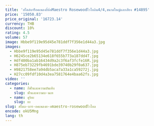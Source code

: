 ```yaml
---
title: 'สไตล์บาร็อคเพลงยี่ห้อMaestro Rosewoodไวโอลิน4/4,ขนาดใหญ่และเสียง #14895'
price: '15050.83'
price_original: '16723.14'
currency: THB
discount: 10%
rating: 4.5
volume: 57
image: Hbbe9f119e95d45e781ddf7f356e1d44a3.jpg
images:
  - Hbbe9f119e95d45e781ddf7f356e1d44a3.jpg
  - H6245ce2b65134e618f655b773a187dd4T.jpg
  - Hdf400ba1ab16434d9a2c3f6af3fcfe16R.jpg
  - H875eb73229fb4691bde39740b29f0a637.jpg
  - H9821758ee7a94db5aca7a33a1ca59272j.jpg
  - H27cc09fdf10d4a3ea7581764e4baa62fs.jpg
video: ''
categories:
  - name: กีฬาและความบันเทิง
    slug: ฬาและความบ-นเท
  - name: ดุริยะ
    slug: ยะ
slug: สไตล-บาร-อคเพลงย-อmaestro-rosewoodไวโอล
encode: okU5Mng
lang: th
---
```

  